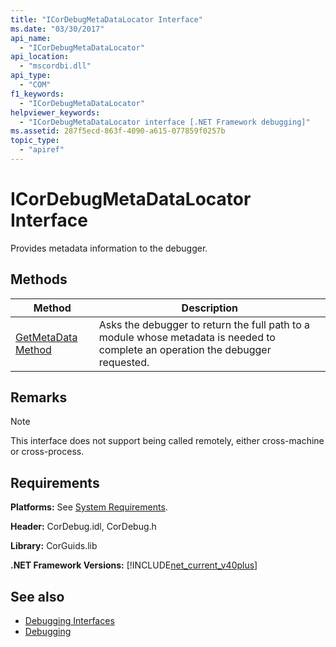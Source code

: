 ```yaml
---
title: "ICorDebugMetaDataLocator Interface"
ms.date: "03/30/2017"
api_name: 
  - "ICorDebugMetaDataLocator"
api_location: 
  - "mscordbi.dll"
api_type: 
  - "COM"
f1_keywords: 
  - "ICorDebugMetaDataLocator"
helpviewer_keywords: 
  - "ICorDebugMetaDataLocator interface [.NET Framework debugging]"
ms.assetid: 287f5ecd-863f-4090-a615-077859f0257b
topic_type: 
  - "apiref"
---
```

# ICorDebugMetaDataLocator Interface
Provides metadata information to the debugger.  
  
## Methods  
  
|Method|Description|  
|------------|-----------------|  
|[GetMetaData Method](../../../../docs/framework/unmanaged-api/debugging/icordebugmetadatalocator-getmetadata-method.md)|Asks the debugger to return the full path to a module whose metadata is needed to complete an operation the debugger requested.|  
  
## Remarks  
  
> [!NOTE]
> This interface does not support being called remotely, either cross-machine or cross-process.  
  
## Requirements  
 **Platforms:** See [System Requirements](../../../../docs/framework/get-started/system-requirements.md).  
  
 **Header:** CorDebug.idl, CorDebug.h  
  
 **Library:** CorGuids.lib  
  
 **.NET Framework Versions:** [!INCLUDE[net_current_v40plus](../../../../includes/net-current-v40plus-md.md)]  
  
## See also

- [Debugging Interfaces](../../../../docs/framework/unmanaged-api/debugging/debugging-interfaces.md)
- [Debugging](../../../../docs/framework/unmanaged-api/debugging/index.md)
